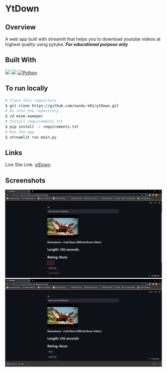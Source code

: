 # YtDown 


## Overview
A web app bulit with streamlit that helps you to download youtube videos at highest quality using pytube. ***For educational purpose only***



## Built With
![](https://img.shields.io/static/v1?label=Streamlit&message=.&color=<lightgrey>)
![](https://img.shields.io/static/v1?label=PyTube&message=.&color=<lightgrey>)
[![Python][python.org]][python-url]


## To run locally
```bash
# Clone this repository
$ git clone https://github.com/nandu-k01/ytDown.git
# Go into the repository
$ cd mine-sweeper
# Install requirements.txt
$ pip install -r requirements.txt
# Run the app
$ streamlit run main.py
```

## Links
Live Site Link: [ytDown](https://nandu-k01-ytdown-main-ffiaqg.streamlit.app/)

## Screenshots

![](https://github.com/nandu-k01/ytDown/blob/main/screenshots/C.png)
![](https://github.com/nandu-k01/ytDown/blob/main/screenshots/D.png)

[python.org]: https://img.shields.io/badge/Python-14354C?style=for-the-badge&logo=python&logoColor=white
[python-url]: https://www.python.org/


